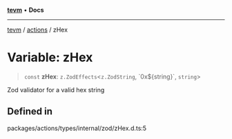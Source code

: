 [**tevm**](../../README.md) • **Docs**

***

[tevm](../../modules.md) / [actions](../README.md) / zHex

# Variable: zHex

> `const` **zHex**: `z.ZodEffects`\<`z.ZodString`, \`0x$\{string\}\`, `string`\>

Zod validator for a valid hex string

## Defined in

packages/actions/types/internal/zod/zHex.d.ts:5

